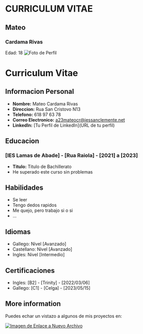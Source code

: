 # CURRICULUM VITAE
## Mateo 
### Cardama Rivas

Edad: 18
![Foto de Perfil](https://www.legaltoday.com/wp-content/uploads/2023/05/abogado696.jpg)
# Curriculum Vitae

## Informacion Personal
- **Nombre:** Mateo Cardama Rivas
- **Direccion:** Rua San Cristovo N13
- **Telefono:** 618 97 63 78
- **Correo Electronico:** a23mateocr@iessanclemente.net
- **LinkedIn:** [Tu Perfil de LinkedIn](URL de tu perfil)
## Educacion
### [IES Lamas de Abade] - [Rua Raiola] - [2021] a [2023]
- **Titulo:** Titulo de Bachillerato
- He superado este curso sin problemas

## Habilidades
- Se leer
- Tengo dedos rapidos
- Me quejo, pero trabajo si o si
- ...

## Idiomas
- Gallego: Nivel [Avanzado]
- Castellano: Nivel [Avanzado]
- Ingles: Nivel [Intermedio]

## Certificaciones
- Ingles: [B2] - [Trinity] - [2022/03/06]
- Gallego: [C1] - [Celga] - [2023/05/15]


## More information
Puedes echar un vistazo a algunos de mis proyectos en:

[![Imagen de Enlace a Nuevo Archivo](https://www.shutterstock.com/image-vector/see-more-button-yellow-rectangle-260nw-2351823123.jpg)](/muestra.md)